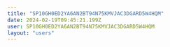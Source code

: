 ```yaml
---
title: "SP10GH0ED2YA6AN2BT94N75KMVJAC3DGARD5W4HQM"
date: 2024-02-19T09:45:21.199Z
user: SP10GH0ED2YA6AN2BT94N75KMVJAC3DGARD5W4HQM
layout: "users"
---
```

    
